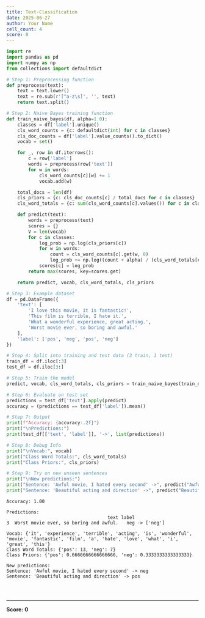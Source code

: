 ```yaml
---
title: Text-Classification
date: 2025-06-27
author: Your Name
cell_count: 4
score: 0
---
```


```python
import re
import pandas as pd
import numpy as np
from collections import defaultdict

# Step 1: Preprocessing function
def preprocess(text):
    text = text.lower()
    text = re.sub(r'[^a-z\s]', '', text)
    return text.split()

# Step 2: Naive Bayes training function
def train_naive_bayes(df, alpha=1.0):
    classes = df['label'].unique()
    cls_word_counts = {c: defaultdict(int) for c in classes}
    cls_doc_counts = df['label'].value_counts().to_dict()
    vocab = set()

    for _, row in df.iterrows():
        c = row['label']
        words = preprocess(row['text'])
        for w in words:
            cls_word_counts[c][w] += 1
            vocab.add(w)

    total_docs = len(df)
    cls_priors = {c: cls_doc_counts[c] / total_docs for c in classes}
    cls_word_totals = {c: sum(cls_word_counts[c].values()) for c in classes}

    def predict(text):
        words = preprocess(text)
        scores = {}
        V = len(vocab)
        for c in classes:
            log_prob = np.log(cls_priors[c])
            for w in words:
                count = cls_word_counts[c].get(w, 0)
                log_prob += np.log((count + alpha) / (cls_word_totals[c] + alpha * V))
            scores[c] = log_prob
        return max(scores, key=scores.get)

    return predict, vocab, cls_word_totals, cls_priors

# Step 3: Example dataset
df = pd.DataFrame({
    'text': [
        'I love this movie, it is fantastic!',
        'This film is terrible, I hate it.',
        'What a wonderful experience, great acting.',
        'Worst movie ever, so boring and awful.'
    ],
    'label': ['pos', 'neg', 'pos', 'neg']
})

# Step 4: Split into training and test data (3 train, 1 test)
train_df = df.iloc[:3]
test_df = df.iloc[3:]

# Step 5: Train the model
predict, vocab, cls_word_totals, cls_priors = train_naive_bayes(train_df)

# Step 6: Evaluate on test set
predictions = test_df['text'].apply(predict)
accuracy = (predictions == test_df['label']).mean()

# Step 7: Output
print(f"Accuracy: {accuracy:.2f}")
print("\nPredictions:")
print(test_df[['text', 'label']], '->', list(predictions))

# Step 8: Debug Info
print("\nVocab:", vocab)
print("Class Word Totals:", cls_word_totals)
print("Class Priors:", cls_priors)

# Step 9: Try on new unseen sentences
print("\nNew predictions:")
print("Sentence: 'Awful movie, I hated every second' ->", predict("Awful movie, I hated every second"))
print("Sentence: 'Beautiful acting and direction' ->", predict("Beautiful acting and direction"))

```

    Accuracy: 1.00
    
    Predictions:
                                         text label
    3  Worst movie ever, so boring and awful.   neg -> ['neg']
    
    Vocab: {'it', 'experience', 'terrible', 'acting', 'is', 'wonderful', 'movie', 'fantastic', 'film', 'a', 'hate', 'love', 'what', 'i', 'great', 'this'}
    Class Word Totals: {'pos': 13, 'neg': 7}
    Class Priors: {'pos': 0.6666666666666666, 'neg': 0.3333333333333333}
    
    New predictions:
    Sentence: 'Awful movie, I hated every second' -> neg
    Sentence: 'Beautiful acting and direction' -> pos
    


```python

```


```python

```


```python

```


---
**Score: 0**